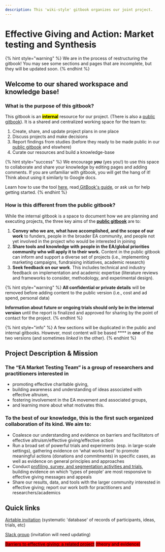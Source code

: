 ```yaml
---
description: This 'wiki-style' gitbook organizes our joint project.
---
```


# Effective Giving and Action: Market testing and Synthesis

{% hint style="warning" %}
We are in the process of restructuring the gitbook! You may see some sections and pages that are incomplete, but they will be updated soon.&#x20;
{% endhint %}

## Welcome to our shared workspace and knowledge base!&#x20;

### What is the purpose of this gitbook?&#x20;

This gitbook is an <mark style="background-color:yellow;">**internal**</mark> resource for our project. (There is also a [public gitbook](https://app.gitbook.com/o/-MfFk4CTSGwVOPkwnRgx/s/a3YtWoUiYYfiEQrBNztC/)). It is a shared and centralized working space for the team to:

1. Create, share, and update project plans in one place
2. Discuss projects and make decisions
3. Report findings from studies (before they ready to be made public in our [public gitbook](https://app.gitbook.com/o/-MfFk4CTSGwVOPkwnRgx/s/a3YtWoUiYYfiEQrBNztC/) and elswhere)
4. Curate our resources and build a knowledge-base

{% hint style="success" %}
We encourage _**you**_ (yes you!) to use this space to collaborate and share your knowledge by editing pages and adding comments. If you are unfamiliar with gitbook, you will get the hang of it! Think about using it similarly to Google docs.&#x20;

Learn how to use the tool [here](processes-and-procedures/teach-me-to-use-our-tools/), read[ GitBook's guide](https://docs.gitbook.com/editing-content/editing-pages), or ask us for help getting started.
{% endhint %}

### How is this different from the public gitbook?

While the internal gitbook is a space to document how we are planning and executing projects, the three key aims of the [**public gitbook**](https://effective-giving-marketing.gitbook.io/untitled/) are to:&#x20;

1. **Convey** **who we are, what have accomplished, and the scope of our work** to funders, people in the broader EA community, and people not yet involved in the project who would be interested in joining
2. **Share tools and knowledge with** **people in the EA/global priorities community who will apply it to their work.** Content in the public gitbook can inform and support a diverse set of projects (i.e., implementing marketing campaigns, fundraising initiatives, academic research)&#x20;
3. **Seek feedback on our work**. This includes technical and industry feedback on implementation and academic expertise (literature reviews and frameworks to consider, methodology, and experimental design).

{% hint style="warning" %}
**All confidential or private details** will be removed before adding content to the public version (i.e., cost and ad spend, personal data)

**Information about future or ongoing trials should only be in the internal version** until the report is finalized and approved for sharing by the point of contact for the project.&#x20;
{% endhint %}

{% hint style="info" %}
A few sections will be duplicated in the public and internal gitbooks. However, most content will be based **** in **one** of the two versions (and sometimes _linked_ in the other).
{% endhint %}

## Project Description & Mission

### The “EA Market Testing Team” is a group of researchers and practitioners interested in

* promoting effective charitable giving,
* building awareness and understanding of ideas associated with effective altruism,
* fostering involvement in the EA movement and associated groups,
* and learning more about what motivates this.

### To the best of our knowledge, this is the first such organized collaboration of its kind. We aim to:

* Coalesce our understanding and evidence on barriers and facilitators of effective altruism/effective giving/effective action
* Run a broad set of powerful trials and experiments (esp. in large-scale settings), gathering evidence on ‘what works best' to promote meaningful actions (donations and commitments) in specific cases, as well as evidence on general principles and approaches
* Conduct [profiling, survey, and segmentation activities and trials](profiling-and-segmentation/profiling-discussion.md), building evidence on which 'types of people' are most responsive to effective giving messages and appeals
* Share our results, data, and tools with the larger community interested in effective giving; report our work both for practitioners and researchers/academics

## **Quick links**

[Airtable invitation](https://airtable.com/invite/l?inviteId=invrYLQD6MCwj5tzF\&inviteToken=756e551c2eb2be11add77811fa080f3ac80c5adc68b402c5dcbbc4a16684b836) (systematic 'database' of records of participants, ideas, trials, etc)

[Slack group](https://join.slack.com/t/givingexperiments/shared\_invite/zt-stgaroli-5FVxFgOY\_MjXjrmUjfxLfw) (invitation will need updating)

<mark style="background-color:red;"></mark>[<mark style="background-color:red;">Barriers to effective giving: a related project</mark>](https://daaronr.github.io/ea\_giving\_barriers/index.html) <mark style="background-color:red;">(theory and evidence)</mark>
